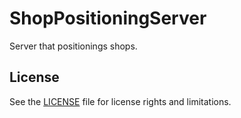 # ShopPositioningServer

Server that positionings shops.

## License

See the [LICENSE](./LICENSE) file for license rights and limitations.
